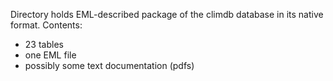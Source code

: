 Directory holds EML-described package of the climdb database in its native format. 
Contents:
- 23 tables
- one EML file
- possibly some text documentation (pdfs)
